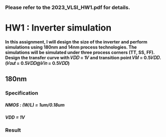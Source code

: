 ### Please refer to the 2023_VLSI_HW1.pdf for details.

# **HW1 : Inverter simulation**  

  #### In this assignment, I will design the size of the inverter and perform simulations using 180nm and 14nm process technologies. The simulations will be simulated under three process corners (TT, SS, FF). Design the transfer curve with 𝑉𝐷𝐷 = 1𝑉 and transition point 𝑉𝑀 = 0.5𝑉𝐷𝐷. (𝑉𝑜𝑢𝑡 = 0.5𝑉𝐷𝐷@𝑉𝑖𝑛 = 0.5𝑉𝐷𝐷)

  ## 180nm
### Specification
##### NMOS : (W/L) = 1um/0.18um  
##### VDD = 1V


### Result
